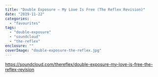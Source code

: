 ```yaml
---
title: "Double Exposure – My Love Is Free (The Reflex Revision)"
date: "2019-11-22"
categories: 
  - "favourites"
tags: 
  - "double-exposure"
  - "soundcloud"
  - "the-reflex"
enclosure: ""
coverImage: "double-exposure-the-reflex.jpg"
---
```


https://soundcloud.com/thereflex/double-exposure-my-love-is-free-the-reflex-revision
